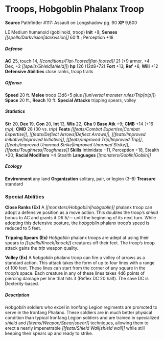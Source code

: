 ﻿---
cssclass: [monsters]
title1: Troops, Hobgoblin Phalanx Troop
title2: Hobgoblin Phalanx Troop
CR: 10
sources:
- name: 'Pathfinder #117: Assault on Longshadow'
  page: 90
  link: http://paizo.com/products/btpy9p1h
XP: 9600
alignment: LE
size: Medium
type: humanoid
subtypes:
- goblinoid
- troop
initiative:
  bonus: 8
senses:
  darkvision: 60
AC:
  AC: 25
  touch: 14
  flat_footed: 21
  components:
    armor: 9
    dex: 4
    shield: 2
HP:
  HP: 126
  long: 12d8+72
saves:
  fort: 13
  ref: 8
  will: 12
defensive_abilities:
- close ranks
- troop traits
speeds:
  base: 20
attacks:
  melee:
  - - text: troop (3d6+5 plus trip)
      entries:
      - - damage: 3d6+5
        - effect: trip
      attack: troop
  special:
  - tripping spears
  - volley
space: 20
reach: 10
ability_scores:
  STR: 20
  DEX: 19
  CON: 20
  INT: 13
  WIS: 22
  CHA: 9
BAB: 9
CMB: 14
CMB_other: +16 trip
CMD: 28
CMD_other: 30 vs. trip
feats:
- name: Combat Expertise
- name: Deflect Arrows
- name: Improved Initiative
- name: Improved Trip
- name: Improved Unarmed Strike
- name: Toughness
skills:
  Intimidate: 11
  Perception: 18
  Stealth: 20
  _racial_mods:
    Stealth:
      _: 4
languages:
- Goblin
ecology:
  environment: any land
  organization: solitary, pair, or legion (3-8)
  treasure_type: standard
special_abilities:
  Close Ranks (Ex): A hobgoblin phalanx troop can adopt a defensive position as a
    move action. This doubles the troop's shield bonus to AC and grants it DR 5/-
    until the beginning of its next turn. While adopting this defensive posture, the
    hobgoblin phalanx troop's speed is reduced to 5 feet.
  Tripping Spears (Ex): Hobgoblin phalanx troops are adept at using their spears to
    knock creatures off their feet. The troop's troop attack gains the trip weapon
    quality.
  Volley (Ex): A hobgoblin phalanx troop can fire a volley of arrows as a standard
    action. This attack takes the form of up to four lines with a range of 100 feet.
    These lines can start from the corner of any square in the troop's space. Each
    creature in any of these lines takes 4d6 points of piercing damage per line that
    hits it (Reflex DC 20 half). The save DC is Dexterity-based.
desc_long: Hobgoblin soldiers who excel in Ironfang Legion regiments are promoted
  to serve in the Ironfang Phalanx. These soldiers are in much better physical condition
  than typical Ironfang Legion soldiers and are trained in specialized shield and
  spear techniques, allowing them to erect a nearly impenetrable shield wall while
  still keeping their spears up and ready to strike.

---

# Troops, Hobgoblin Phalanx Troop

**Source** Pathfinder #117: Assault on Longshadow pg. 90
**XP** 9,600

LE Medium humanoid (goblinoid, troop)
**Init** +8; **Senses** _[[spells/Darkvision|darkvision]]_ 60 ft.; Perception +18

##### Defense

**AC** 25, touch 14, _[[conditions/Flat-Footed|flat-footed]]_ 21 (+9 armor, +4 Dex, +2 _[[spells/Shield|shield]]_)
**hp** 126 (12d8+72)
**Fort** +13, **Ref** +8, **Will** +12
**Defensive Abilities** close ranks, troop traits

##### Offense
**Speed** 20 ft.
**Melee** troop (3d6+5 plus _[[universal monster rules/Trip|trip]]_)
**Space** 20 ft., **Reach** 10 ft.
**Special Attacks** tripping spears, volley

##### Statistics
**Str** 20, **Dex** 19, **Con** 20, **Int** 13, **Wis** 22, **Cha** 9
**Base Atk** +9; **CMB** +14 (+16 _trip_); **CMD** 28 (30 vs. _trip_)
**Feats** _[[feats/Combat Expertise|Combat Expertise]]_, _[[feats/Deflect Arrows|Deflect Arrows]]_, _[[feats/Improved Initiative|Improved Initiative]]_, _[[feats/Improved Trip|Improved Trip]]_, _[[feats/Improved Unarmed Strike|Improved Unarmed Strike]]_, _[[feats/Toughness|Toughness]]_
**Skills** Intimidate +11, Perception +18, Stealth +20; **Racial Modifiers** +4 Stealth
**Languages** _[[monsters/Goblin|Goblin]]_

##### Ecology

**Environment** any land
**Organization** solitary, pair, or legion (3–8)
**Treasure** standard

### Special Abilities

**Close Ranks (Ex)** A _[[monsters/Hobgoblin|hobgoblin]]_ phalanx troop can adopt a defensive position as a move action. This doubles the troop’s _shield_ bonus to AC and grants it DR 5/— until the beginning of its next turn. While adopting this defensive posture, the _hobgoblin_ phalanx troop’s speed is reduced to 5 feet.

**Tripping Spears (Ex)** _Hobgoblin_ phalanx troops are adept at using their spears to _[[spells/Knock|knock]]_ creatures off their feet. The troop’s troop attack gains the _trip_ weapon quality.

**Volley (Ex)** A _hobgoblin_ phalanx troop can fire a volley of arrows as a standard action. This attack takes the form of up to four lines with a range of 100 feet. These lines can start from the corner of any square in the troop’s space. Each creature in any of these lines takes 4d6 points of piercing damage per line that hits it (Reflex DC 20 half). The save DC is Dexterity-based.

##### Description

_Hobgoblin_ soldiers who excel in Ironfang Legion regiments are promoted to serve in the Ironfang Phalanx. These soldiers are in much better physical condition than typical Ironfang Legion soldiers and are trained in specialized _shield_ and _[[items/Weapon/Spear|spear]]_ techniques, allowing them to erect a nearly impenetrable _[[feats/Shield Wall|shield wall]]_ while still keeping their spears up and ready to strike.